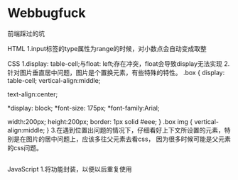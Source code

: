 # Webbugfuck
前端踩过的坑

HTML
1.input标签的type属性为range的时候，对小数点会自动变成取整

CSS
1.display: table-cell;与float: left;存在冲突，float会导致display无法实现
2.针对图片垂直居中问题，图片是个置换元素，有些特殊的特性。
.box {
 display: table-cell;
 vertical-align:middle;

 text-align:center;

 *display: block;
 *font-size: 175px;
 *font-family:Arial;

 width:200px;
 height:200px;
 border: 1px solid #eee;
}
.box img {
 vertical-align:middle;
}
3.在遇到位置出问题的情况下，仔细看好上下文所设置的元素，特别是在图片的居中问题上，应该多往父元素去看css，
因为很多时候可能是父元素的css问题。

<div class="box">
 <img src="" />
</div>

JavaScript
1.将功能封装，以便以后重复使用

